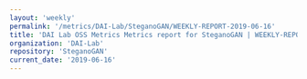 ```yaml
---
layout: 'weekly'
permalink: '/metrics/DAI-Lab/SteganoGAN/WEEKLY-REPORT-2019-06-16'
title: 'DAI Lab OSS Metrics Metrics report for SteganoGAN | WEEKLY-REPORT-2019-06-16'
organization: 'DAI-Lab'
repository: 'SteganoGAN'
current_date: '2019-06-16'
---
```

